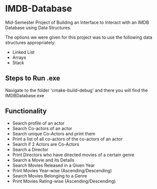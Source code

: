 # IMDB-Database
Mid-Semester Project of Building an Interface to Interact with an IMDB Database using Data Structures. 

The options we were given for this project was to use the following data structures appropriately:
* Linked List
* Arrays
* Stack

## Steps to Run .exe

Navigate to the folder 'cmake-build-debug' and there you will find the IMDBDatabase.exe

## Functionality
* Search profile of an actor
* Search Co-actors of an actor
* Search unique Co-Actors and print them
* Print a list of all co-actors of the co-actors of an actor
* Search if 2 Actors are Co-Actors
* Search a Director
* Print Directors who have directed movies of a certain genre
* Search a Movie and its Details
* Search Movies Released in a Given Year 
* Print Movies Year-wise (Ascending/Descending)
* Search Movies Belonging to a Genre
* Print Movies Rating-wise (Ascending/Descending)
